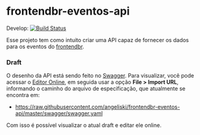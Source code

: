 # frontendbr-eventos-api

Develop: [![Build Status](https://travis-ci.org/angeliski/frontendbr-eventos-api.svg?branch=master)](https://travis-ci.org/angeliski/frontendbr-eventos-api)

Esse projeto tem como intuito criar uma API capaz de fornecer os dados para os eventos do [frontendbr](frontendbr.com.br/eventos).

### Draft
O desenho da API está sendo feito no [Swagger](https://swagger.io).
Para visualizar, você pode acessar o [Editor Online](http://editor.swagger.io/#/), em seguida usar a opção **File > Import URL**, informando o caminho do arquivo de especificação, que atualmente se encontra em:
- https://raw.githubusercontent.com/angeliski/frontendbr-eventos-api/master/swagger/swagger.yaml

Com isso é possível visualizar o atual draft e editar ele online.
